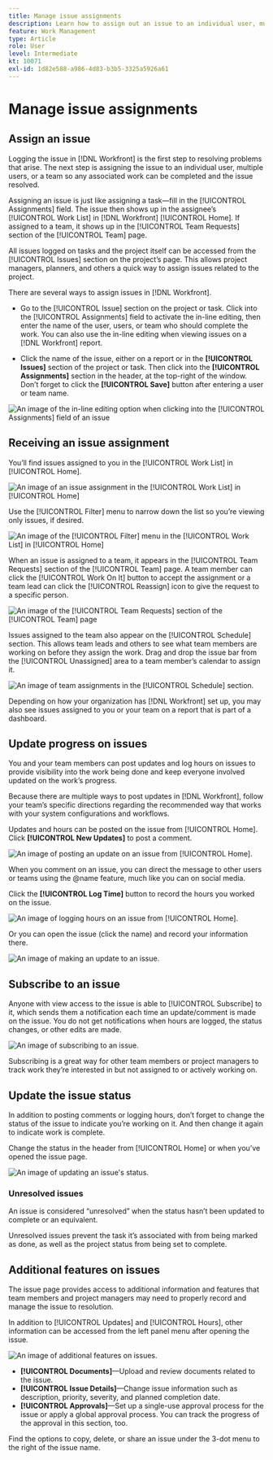 ```yaml
---
title: Manage issue assignments
description: Learn how to assign out an issue to an individual user, multiple users, or a team so the issue will get resolved  .
feature: Work Management
type: Article
role: User
level: Intermediate
kt: 10071
exl-id: 1d82e588-a986-4d83-b3b5-3325a5926a61
---
```

# Manage issue assignments

## Assign an issue

Logging the issue in [!DNL Workfront] is the first step to resolving problems that arise. The next step is assigning the issue to an individual user, multiple users, or a team so any associated work can be completed and the issue resolved.

Assigning an issue is just like assigning a task—fill in the [!UICONTROL Assignments] field. The issue then shows up in the assignee’s [!UICONTROL Work List] in [!DNL Workfront] [!UICONTROL Home]. If assigned to a team, it shows up in the [!UICONTROL Team Requests] section of the [!UICONTROL Team] page.

All issues logged on tasks and the project itself can be accessed from the [!UICONTROL Issues] section on the project’s page. This allows project managers, planners, and others a quick way to assign issues related to the project.

There are several ways to assign issues in [!DNL Workfront].

* Go to the [!UICONTROL Issue] section on the project or task. Click into the [!UICONTROL Assignments] field to activate the in-line editing, then enter the name of the user, users, or team who should complete the work.
You can also use the in-line editing when viewing issues on a [!DNL Workfront] report.

* Click the name of the issue, either on a report or in the **[!UICONTROL Issues]** section of the project or task. Then click into the **[!UICONTROL Assignments]** section in the header, at the top-right of the window. Don’t forget to click the **[!UICONTROL Save]** button after entering a user or team name.

![An image of the in-line editing option when clicking into the [!UICONTROL Assignments] field of an issue](assets/04-issue-assign-issue-list-assignments-field.png)

<!--
Learn more graphic and documentation article links
Assign issues
Edit user assignments for multiple issues
-->

## Receiving an issue assignment

You’ll find issues assigned to you in the [!UICONTROL Work List] in [!UICONTROL Home].

![An image of an issue assignment in the [!UICONTROL Work List] in [!UICONTROL Home]](assets/05-workfront-home-work-list.png)

Use the [!UICONTROL Filter] menu to narrow down the list so you’re viewing only issues, if desired.

![An image of the [!UICONTROL Filter] menu in the [!UICONTROL Work List] in [!UICONTROL Home]](assets/06-workfront-home-issue-filter.png)

When an issue is assigned to a team, it appears in the [!UICONTROL Team Requests] section of the [!UICONTROL Team] page. A team member can click the [!UICONTROL Work On It] button to accept the assignment or a team lead can click the [!UICONTROL Reassign] icon to give the request to a specific person.

![An image of the [!UICONTROL Team Requests] section of the [!UICONTROL Team] page](assets/07-team-page-work-on-it.png)

Issues assigned to the team also appear on the [!UICONTROL Schedule] section. This allows team leads and others to see what team members are working on before they assign the work. Drag and drop the issue bar from the [!UICONTROL Unassigned] area to a team member’s calendar to assign it.

![An image of team assignments in the [!UICONTROL Schedule] section.](assets/08-issue-assignment-team-schedule.png)

Depending on how your organization has [!DNL Workfront] set up, you may also see issues assigned to you or your team on a report that is part of a dashboard.

<!-- Learn more graphic and documentation article links

* Display items in the [!UICONTROL Work List] in the [!UICONTROL Home] area
* Manage work and team requests in the [!UICONTROL Home] area

-->

## Update progress on issues

You and your team members can post updates and log hours on issues to provide visibility into the work being done and keep everyone involved updated on the work’s progress.

Because there are multiple ways to post updates in [!DNL Workfront], follow your team’s specific directions regarding the recommended way that works with your system configurations and workflows.

Updates and hours can be posted on the issue from [!UICONTROL Home]. Click **[!UICONTROL New Updates]** to post a comment.

![An image of posting an update on an issue from [!UICONTROL Home].](assets/09-workfront-home-update.png)

When you comment on an issue, you can direct the message to other users or teams using the @name feature, much like you can on social media.

Click the **[!UICONTROL Log Time]** button to record the hours you worked on the issue.

![An image of logging hours on an issue from [!UICONTROL Home].](assets/10-workfront-home-log-hours.png)

Or you can open the issue (click the name) and record your information there.

![An image of making an update to an issue.](assets/11-update-on-landing-page.png)

## Subscribe to an issue

Anyone with view access to the issue is able to [!UICONTROL Subscribe] to it, which sends them a notification each time an update/comment is made on the issue. You do not get notifications when hours are logged, the status changes, or other edits are made.

![An image of subscribing to an issue.](assets/12-subscribe-to-an-issue.png)

Subscribing is a great way for other team members or project managers to track work they’re interested in but not assigned to or actively working on.

<!-- Learn more graphic and link to documentation article

* Update or edit a work item in the Home area

-->

## Update the issue status

In addition to posting comments or logging hours, don’t forget to change the status of the issue to indicate you’re working on it. And then change it again to indicate work is complete.

Change the status in the header from [!UICONTROL Home] or when you’ve opened the issue page.

![An image of updating an issue's status.](assets/13-update-issue-status.png)

### Unresolved issues

An issue is considered “unresolved” when the status hasn’t been updated to complete or an equivalent.

Unresolved issues prevent the task it’s associated with from being marked as done, as well as the project status from being set to complete.

<!-- Learn more graphic and documentation article link

* Mark a work item as done in the Home area

-->

## Additional features on issues

The issue page provides access to additional information and features that team members and project managers may need to properly record and manage the issue to resolution.

In addition to [!UICONTROL Updates] and [!UICONTROL Hours], other information can be accessed from the left panel menu after opening the issue.

![An image of additional features on issues.](assets/14-issue-page-left-panel-menu.png)

* **[!UICONTROL Documents]**—Upload and review documents related to the issue.
* **[!UICONTROL Issue Details]**—Change issue information such as description, priority, severity, and planned completion date.
* **[!UICONTROL Approvals]**—Set up a single-use approval process for the issue or apply a global approval process. You can track the progress of the approval in this section, too.

Find the options to copy, delete, or share an issue under the 3-dot menu to the right of the issue name.

<!-- Learn more graphic and documentation article links

* Edit issues
* Copy issues
* Share an issue
* Move issues
* Grant access to an issue

-->
